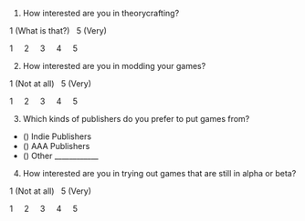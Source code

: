 1. How interested are you in theorycrafting?

 1 (What is that?) &nbsp; 5 (Very)

 1 &nbsp; &nbsp; 2 &nbsp; &nbsp; 3 &nbsp; &nbsp; 4 &nbsp; &nbsp; 5

2. How interested are you in modding your games?

 1 (Not at all) &nbsp; 5 (Very)

 1 &nbsp; &nbsp; 2 &nbsp; &nbsp; 3 &nbsp; &nbsp; 4 &nbsp; &nbsp; 5

3. Which kinds of publishers do you prefer to put games from?
  - () Indie Publishers
  - () AAA Publishers
  - () Other \_\_\_\_\_\_\_\_\_\_\_\_

4. How interested are you in trying out games that are still in alpha or beta?
 
 1 (Not at all) &nbsp; 5 (Very)

 1 &nbsp; &nbsp; 2 &nbsp; &nbsp; 3 &nbsp; &nbsp; 4 &nbsp; &nbsp; 5